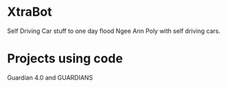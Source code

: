 # XtraBot
Self Driving Car stuff to one day flood Ngee Ann Poly with self driving cars.

# Projects using code
Guardian 4.0 and GUARDIANS
